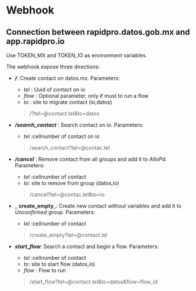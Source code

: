 # Webhook
## Connection between rapidpro.datos.gob.mx and app.rapidpro.io 
Use TOKEN_MX and TOKEN_IO as environment variables. 


The webhook expose three directions:
* **__/__**: Create contact on datos.mx. Parameters:
   * _tel_ : Uuid of contact on io 
   * _flow_ : Optional parameter, only if must to run a flow
   * _to_ : site to migrate contact (io,datos)
   > /?tel=@contact.tel&to=datos

* _**/search_contact**_ : Search contact on io. Parameters:
  * _tel_ :cellnumber of contact on io
  > /search_contact?tel=@contac.tel
  
* _**/cancel**_ : Remove contact from all groups and add it to _AltoPd_. Parameters:
  * _tel_ :cellnumber of contact
  * _to_: site to remove from group (datos,io)
  > /cancel?tel=@contac.tel&to=io
  
* _ **create_empty**_: Create new contact without variables and add it to _Unconfirmed_ group. Parameters:
  * _tel_ :cellnumber of contact
  > /create_empty?tel=@contact.tel
  
* _**start_flow**_: Search a contact and begin a flow. Parameters:
  * _tel_ :cellnumber of contact 
  * _to_: site to start flow  (datos,io)
  * _flow_ : Flow to run
  > /start_flow?tel=@contact.tel&to=datos&flow=flow_id
